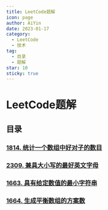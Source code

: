 ```yaml
---
title: LeetCode题解
icon: page
author: AiYin
date: 2023-01-17
category:
  - LeetCode
  - 技术
tag:
  - 目录
  - 题解
star: 10
sticky: true
---
```


# LeetCode题解

## 目录

### [1814. 统计一个数组中好对子的数目](1814统计一个数组中好对子的数目)

### [2309. 兼具大小写的最好英文字母](2309兼具大小写的最好英文字母)

### [1663. 具有给定数值的最小字符串](1663具有给定数值的最小字符串)

### [1664. 生成平衡数组的方案数](1664生成平衡数组的方案数)
